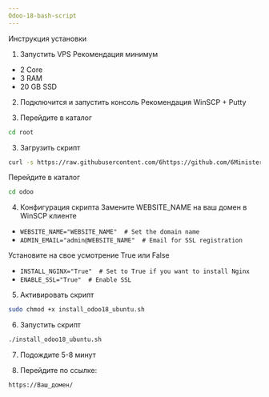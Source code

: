 ```yaml
---
Odoo-18-bash-script
---
```


Инструкция установки

1. Запустить VPS
Рекомендация минимум
* 2 Core
* 3 RAM
* 20 GB SSD

2. Подключится и запустить консоль
Рекомендация
WinSCP + Putty

3. Перейдите в каталог
``` bash
cd root
```

3. Загрузить скрипт
``` bash
curl -s https://raw.githubusercontent.com/6https://github.com/6Ministers/Odoo-18-bash-script/tree/master/install_odoo18_ubuntu.sh| sudo bash -s odoo
```

Перейдите в каталог
``` bash
cd odoo
```


4. Конфигурация скрипта
Замените WEBSITE_NAME на ваш домен в WinSCP клиенте

* `WEBSITE_NAME="WEBSITE_NAME"  # Set the domain name`
* `ADMIN_EMAIL="admin@WEBSITE_NAME"  # Email for SSL registration`

Установите на свое усмотрение True или False
* `INSTALL_NGINX="True"  # Set to True if you want to install Nginx`
* `ENABLE_SSL="True"  # Enable SSL`

5. Активировать скрипт
``` bash
sudo chmod +x install_odoo18_ubuntu.sh
```

6. Запустить скрипт
``` bash
./install_odoo18_ubuntu.sh
```

7. Подождите 5-8 минут

8. Перейдите по ссылке:

`https://Ваш_домен/`
